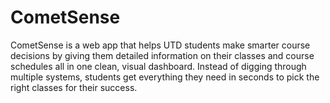 # CometSense

CometSense is a web app that helps UTD students make smarter course decisions by giving them detailed information on their classes and course schedules all in one clean, visual dashboard. Instead of digging through multiple systems, students get everything they need in seconds to pick the right classes for their success.
